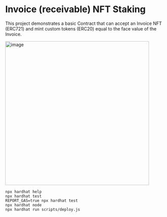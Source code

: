 # Invoice (receivable) NFT Staking 

This project demonstrates a basic Contract that can accept an Invoice NFT (ERC721) and mint custom tokens (ERC20) equal to the face value of the Invoice.

<img width="454" alt="image" src="https://user-images.githubusercontent.com/115624087/197370615-f08b94c3-d9a8-473b-a29b-8f2aacbda8fb.png">

```shell
npx hardhat help
npx hardhat test
REPORT_GAS=true npx hardhat test
npx hardhat node
npx hardhat run scripts/deploy.js
```
